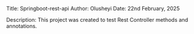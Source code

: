 Title: Springboot-rest-api
Author: Olusheyi
Date: 22nd February, 2025

Description: This project was created to test Rest Controller methods and annotations.

